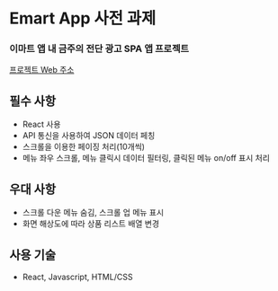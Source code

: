 # Emart App 사전 과제

### 이마트 앱 내 금주의 전단 광고 SPA 앱 프로젝트

[프로젝트 Web 주소](https://jytorch.github.io/emart-app/)

## 필수 사항
- React 사용
- API 통신을 사용하여 JSON 데이터 페칭
- 스크롤을 이용한 페이징 처리(10개씩)
- 메뉴 좌우 스크롤, 메뉴 클릭시 데이터 필터링, 클릭된 메뉴 on/off 표시 처리


## 우대 사항
- 스크롤 다운 메뉴 숨김, 스크롤 업 메뉴 표시
- 화면 해상도에 따라 상품 리스트 배열 변경


## 사용 기술
- React, Javascript, HTML/CSS


